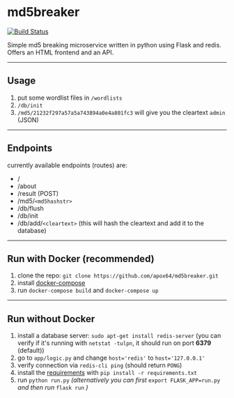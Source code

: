 # md5breaker

[![Build Status](https://travis-ci.org/apox64/md5breaker.svg?branch=master)](https://travis-ci.org/apox64/md5breaker)

Simple md5 breaking microservice written in python using Flask and redis. Offers an HTML frontend and an API.

---

## Usage

1. put some wordlist files in `/wordlists`
2. `/db/init`
3. `/md5/21232f297a57a5a743894a0e4a801fc3` will give you the cleartext `admin` (JSON)

---

## Endpoints
currently available endpoints (routes) are:
  * /
  * /about
  * /result (POST)
  * /md5/`<md5hashstr>`
  * /db/flush
  * /db/init
  * /db/add/`<cleartext>` (this will hash the cleartext and add it to the database)

---

## Run with Docker (recommended)

1. clone the repo: `git clone https://github.com/apox64/md5breaker.git`
2. install [docker-compose](https://docs.docker.com/compose/install/)
3. run `docker-compose build` and `docker-compose up`

---

## Run without Docker

1. install a database server: `sudo apt-get install redis-server` (you can verify if it's running with `netstat -tulpn`, it should run on port **6379** (default))
2. go to `app/logic.py` and change `host='redis'` to `host='127.0.0.1'`
3. verify connection via `redis-cli ping` (should return `PONG`)
4. install the [requirements](https://github.com/apox64/md5breaker/blob/master/requirements.txt) with `pip install -r requirements.txt`
5. run `python run.py` *(alternatively you can first* `export FLASK_APP=run.py` *and then run* `flask run` *)*
